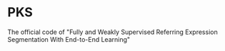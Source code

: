 # PKS
The official code of "Fully and Weakly Supervised Referring Expression Segmentation With End-to-End Learning"
